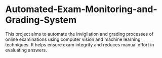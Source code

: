 # Automated-Exam-Monitoring-and-Grading-System
This project aims to automate the invigilation and grading processes of online examinations using computer vision and machine learning techniques. It helps ensure exam integrity and reduces manual effort in evaluating answers.
